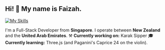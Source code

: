 ## Hi! 👋 My name is Faizah.
[![My Skills](https://skillicons.dev/icons?i=nextjs,ts,mongodb,java,python,cpp,git,firebase)](https://skillicons.dev)

I'm a Full-Stack Developer from **Singapore**. I operate between **New Zealand** and the **United Arab Emirates**.
⚒️ **Currently working on:** Karak Sipper
🎓 **Currently learning:** Three.js (and Paganini's Caprice 24 on the violin).
  

